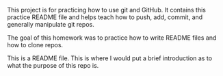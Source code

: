 This project is for practicing how to use git and GitHub. It contains this practice README file and helps teach how to push, add, commit, and generally manipulate git repos. 

The goal of this homework was to practice how to write README files and how to  clone repos.

This is a README file. This is where I would put a brief introduction as to what the purpose of this repo is.
